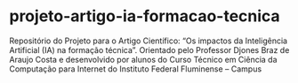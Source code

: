 # projeto-artigo-ia-formacao-tecnica
Repositório do Projeto para o Artigo Científico: “Os impactos da Inteligência Artificial (IA) na formação técnica”. Orientado pelo Professor Djones Braz de Araujo Costa e desenvolvido por alunos do Curso Técnico em Ciência da Computação para Internet do Instituto Federal Fluminense – Campus
